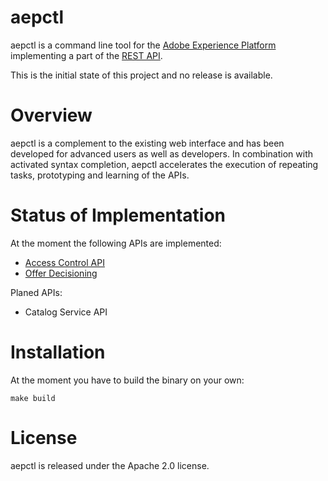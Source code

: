# aepctl

aepctl is a command line tool for the [Adobe Experience
Platform](https://experienceleague.adobe.com/docs/experience-platform/landing/home.html)
implementing a part of the [REST
API](https://www.adobe.io/apis/experienceplatform/home/api-reference.html).

This is the initial state of this project and no release is available.

# Overview

aepctl is a complement to the existing web interface and has been developed for
advanced users as well as developers. In combination with activated syntax
completion, aepctl accelerates the execution of repeating tasks, prototyping and
learning of the APIs.

# Status of Implementation

At the moment the following APIs are implemented:

* [Access Control API](https://www.adobe.io/apis/experienceplatform/home/api-reference.html#!acpdr/swagger-specs/access-control.yaml)
* [Offer Decisioning](https://experienceleague.adobe.com/docs/offer-decisioning/using/api-reference/getting-started.html?lang=en#api-reference)

Planed APIs:

* Catalog Service API

# Installation
At the moment you have to build the binary on your own:

    make build

# License
aepctl is released under the Apache 2.0 license.